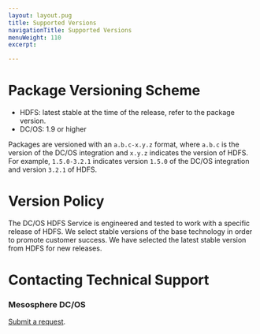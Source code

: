 ```yaml
---
layout: layout.pug
title: Supported Versions
navigationTitle: Supported Versions
menuWeight: 110
excerpt:

---
```


<a name="package-versioning-scheme"></a>
# Package Versioning Scheme

- HDFS: latest stable at the time of the release, refer to the package version.
- DC/OS: 1.9 or higher

Packages are versioned with an `a.b.c-x.y.z` format, where `a.b.c` is the version of the DC/OS integration and `x.y.z` indicates the version of HDFS. For example, `1.5.0-3.2.1` indicates version `1.5.0` of the DC/OS integration and version `3.2.1` of HDFS.

<a name="version-policy"></a>
# Version Policy

The DC/OS HDFS Service is engineered and tested to work with a specific release of HDFS. We select stable versions of the base technology in order to promote customer success. We have selected the latest stable version from HDFS for new releases.

<a name="contacting-technical-support"></a>
# Contacting Technical Support

### Mesosphere DC/OS
[Submit a request](https://support.mesosphere.com/hc/en-us/requests/new).
